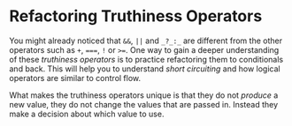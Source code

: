 # Refactoring Truthiness Operators

You might already noticed that `&&`, `||` and `_?_:_` are different from the
other operators such as `+`, `===`, `!` or `>=`. One way to gain a deeper
understanding of these _truthiness operators_ is to practice refactoring them to
conditionals and back. This will help you to understand _short circuiting_ and
how logical operators are similar to control flow.

What makes the truthiness operators unique is that they do not _produce_ a new
value, they do not change the values that are passed in. Instead they make a
decision about which value to use.
